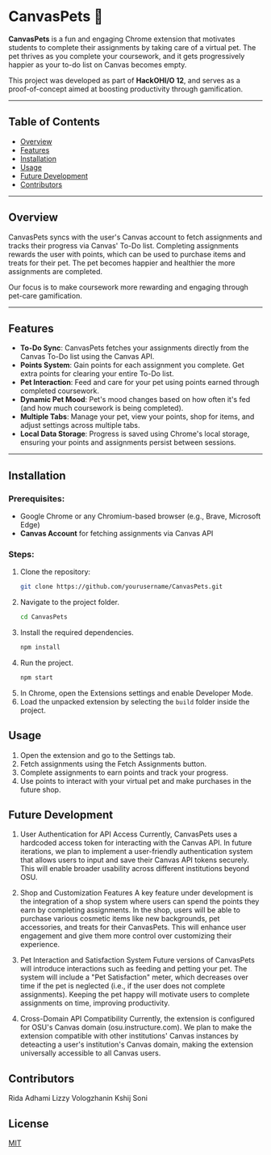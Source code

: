 # CanvasPets 🐾

**CanvasPets** is a fun and engaging Chrome extension that motivates students to complete their assignments by taking care of a virtual pet. The pet thrives as you complete your coursework, and it gets progressively happier as your to-do list on Canvas becomes empty. 

This project was developed as part of **HackOHI/O 12**, and serves as a proof-of-concept aimed at boosting productivity through gamification.

---

## Table of Contents
- [Overview](#overview)
- [Features](#features)
- [Installation](#installation)
- [Usage](#usage)
- [Future Development](#future-development)
- [Contributors](#contributors)

---

## Overview
CanvasPets syncs with the user's Canvas account to fetch assignments and tracks their progress via Canvas' To-Do list. Completing assignments rewards the user with points, which can be used to purchase items and treats for their pet. The pet becomes happier and healthier the more assignments are completed.

Our focus is to make coursework more rewarding and engaging through pet-care gamification. 

---

## Features
- **To-Do Sync**: CanvasPets fetches your assignments directly from the Canvas To-Do list using the Canvas API.
- **Points System**: Gain points for each assignment you complete. Get extra points for clearing your entire To-Do list.
- **Pet Interaction**: Feed and care for your pet using points earned through completed coursework.
- **Dynamic Pet Mood**: Pet's mood changes based on how often it's fed (and how much coursework is being completed).
- **Multiple Tabs**: Manage your pet, view your points, shop for items, and adjust settings across multiple tabs.
- **Local Data Storage**: Progress is saved using Chrome's local storage, ensuring your points and assignments persist between sessions.

---

## Installation

### Prerequisites:
- Google Chrome or any Chromium-based browser (e.g., Brave, Microsoft Edge)
- **Canvas Account** for fetching assignments via Canvas API

### Steps:
1. Clone the repository:
   ```bash
   git clone https://github.com/yourusername/CanvasPets.git
   ```
2. Navigate to the project folder.
   ```bash
   cd CanvasPets
   ```
3. Install the required dependencies.
   ```bash
   npm install
   ```
4. Run the project.
   ```bash
   npm start
   ```
5. In Chrome, open the Extensions settings and enable Developer Mode.
6. Load the unpacked extension by selecting the `build` folder inside the project.

## Usage
1. Open the extension and go to the Settings tab.
2. Fetch assignments using the Fetch Assignments button.
3. Complete assignments to earn points and track your progress.
4. Use points to interact with your virtual pet and make purchases in the future shop.

## Future Development
1. User Authentication for API Access
   Currently, CanvasPets uses a hardcoded access token for interacting with the Canvas API. In future iterations, we plan to implement a user-friendly authentication system that allows users to input and save their Canvas API tokens securely. This will enable broader usability across different institutions beyond OSU.

2. Shop and Customization Features
   A key feature under development is the integration of a shop system where users can spend the points they earn by completing assignments. In the shop, users will be able to purchase various cosmetic items like new backgrounds, pet accessories, and treats for their CanvasPets. This will enhance user engagement and give them more control over customizing their experience.

3. Pet Interaction and Satisfaction System
   Future versions of CanvasPets will introduce interactions such as feeding and petting your pet. The system will include a "Pet Satisfaction" meter, which decreases over time if the pet is neglected (i.e., if the user does not complete assignments). Keeping the pet happy will motivate users to complete assignments on time, improving productivity.

4. Cross-Domain API Compatibility
   Currently, the extension is configured for OSU's Canvas domain (osu.instructure.com). We plan to make the extension compatible with other institutions' Canvas instances by deteacting a user's institution's Canvas domain, making the extension universally accessible to all Canvas users.

## Contributors
   Rida Adhami
   Lizzy Vologzhanin
   Kshij Soni

## License
[MIT](https://choosealicense.com/licenses/mit/)

